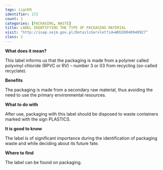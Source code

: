 ```yaml
---
tags: signEN
identifier: 172
count: 1
categories: [PACKAGING, WASTE]
title: LABEL IDENTIFYING THE TYPE OF PACKAGING MATERIAL
visit: "http://isap.sejm.gov.pl/DetailsServlet?id=WDU20040940927"
class: 2
---
```

**What does it mean?**

This label informs us that the packaging is made from a polymer called polyvinyl chloride (RPVC or RV) – number 3 or 03 from recycling (so-called recyclate).

**Benefits**

The packaging is made from a secondary raw material, thus avoiding the need to use the primary environmental resources.

**What to do with**

After use, packaging with this label should be disposed to waste containers marked with the sign PLASTICS.

**It is good to know**

The label is of significant importance during the identification of packaging waste and while deciding about its future fate.

**Where to find**

The label can be found on packaging.